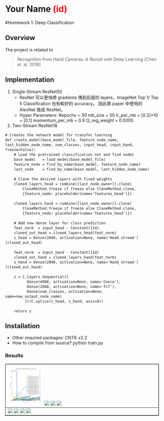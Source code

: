 # Your Name <span style="color:red">(id)</span>

#Homework 1: Deep Classification

## Overview
The project is related to 
> Recognition from Hand Cameras: A Revisit with Deep Learning [Chen et. al. 2016]


## Implementation
1. Single-Stream ResNet50
	* ResNet 可以更快將 gradients 傳到前面的 layers，ImageNet Top 1/ Top 5 Classification 也有較好的 accuracy。 因此將 paper 中使用的 AlexNet 換成 ResNet。
	* Hyper Parameters:
#epochs = 30
mb_size = 50
lr_per_mb = [0.2]*10 + [0.1]
momentum_per_mb = 0.9
l2_reg_weight = 0.0005
2. Two-Stream ResNet18

```
# Creates the network model for transfer learning
def create_model(base_model_file, feature_node_name, last_hidden_node_name, num_classes, input_head, input_hand, freeze=False):
    # Load the pretrained classification net and find nodes
    base_model   = load_model(base_model_file)
    feature_node = find_by_name(base_model, feature_node_name)
    last_node    = find_by_name(base_model, last_hidden_node_name)

    # Clone the desired layers with fixed weights
    cloned_layers_head = combine([last_node.owner]).clone(
        CloneMethod.freeze if freeze else CloneMethod.clone,
        {feature_node: placeholder(name='features_head')})

    cloned_layers_hand = combine([last_node.owner]).clone(
        CloneMethod.freeze if freeze else CloneMethod.clone,
        {feature_node: placeholder(name='features_hand')})

    # Add new dense layer for class prediction
    feat_norm  = input_head - Constant(114)
    cloned_out_head = cloned_layers_head(feat_norm)
    z_head = Dense(2048, activation=None, name='Head_stream') (cloned_out_head)

    feat_norm  = input_hand - Constant(114)
    cloned_out_hand = cloned_layers_hand(feat_norm)
    z_hand = Dense(2048, activation=None, name='Hand_stream') (cloned_out_hand)

    z = C.layers.Sequential([
          Dense(4096, activation=None, name='Conca'),
          Dense(2048, activation=None, name='fc7'),
          Dense(num_classes, activation=None, name=new_output_node_name)
         ])(C.splice(z_head, z_hand, axis=0))

    return z
```

## Installation
* Other required packages: CNTK v2.2
* How to compile from source? python train.py

### Results

<table border=1>
<tr>
<td>
<img src="./../pr.png" width="24%"/>
<img src="placeholder.jpg"  width="24%"/>
<img src="placeholder.jpg" width="24%"/>
<img src="placeholder.jpg" width="24%"/>
</td>
</tr>

<tr>
<td>
<img src="placeholder.jpg" width="24%"/>
<img src="placeholder.jpg"  width="24%"/>
<img src="placeholder.jpg" width="24%"/>
<img src="placeholder.jpg" width="24%"/>
</td>
</tr>

</table>


